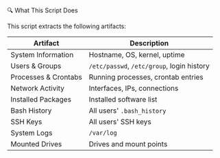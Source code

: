 🔍 What This Script Does

This script extracts the following artifacts:

| Artifact             | Description                                |
| -------------------- | ------------------------------------------ |
| System Information   | Hostname, OS, kernel, uptime               |
| Users & Groups       | `/etc/passwd`, `/etc/group`, login history |
| Processes & Crontabs | Running processes, crontab entries         |
| Network Activity     | Interfaces, IPs, connections               |
| Installed Packages   | Installed software list                    |
| Bash History         | All users' `.bash_history`                 |
| SSH Keys             | All users' SSH keys                        |
| System Logs          | `/var/log`                                 |
| Mounted Drives       | Drives and mount points                    |

